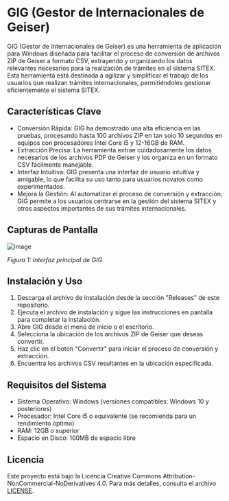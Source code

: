 # GIG (Gestor de Internacionales de Geiser)

GIG (Gestor de Internacionales de Geiser) es una herramienta de aplicación para Windows diseñada para facilitar el proceso de conversión de archivos ZIP de Geiser a formato CSV, extrayendo y organizando los datos relevantes necesarios para la realización de trámites en el sistema SITEX. Esta herramienta está destinada a agilizar y simplificar el trabajo de los usuarios que realizan trámites internacionales, permitiéndoles gestionar eficientemente el sistema SITEX.

## Características Clave

- Conversión Rápida: GIG ha demostrado una alta eficiencia en las pruebas, procesando hasta 100 archivos ZIP en tan solo 10 segundos en equipos con procesadores Intel Core i5 y 12-16GB de RAM.
- Extracción Precisa: La herramienta extrae cuidadosamente los datos necesarios de los archivos PDF de Geiser y los organiza en un formato CSV fácilmente manejable.
- Interfaz Intuitiva: GIG presenta una interfaz de usuario intuitiva y amigable, lo que facilita su uso tanto para usuarios novatos como experimentados.
- Mejora la Gestión: Al automatizar el proceso de conversión y extracción, GIG permite a los usuarios centrarse en la gestión del sistema SITEX y otros aspectos importantes de sus trámites internacionales.

## Capturas de Pantalla

![image](https://github.com/brahimcah/GIG/assets/8999609/6a3f020b-7616-4d95-aeda-2db3f6d14008)

*Figura 1: Interfaz principal de GIG*

## Instalación y Uso

1. Descarga el archivo de instalación desde la sección "Releases" de este repositorio.
2. Ejecuta el archivo de instalación y sigue las instrucciones en pantalla para completar la instalación.
3. Abre GIG desde el menú de inicio o el escritorio.
4. Selecciona la ubicación de los archivos ZIP de Geiser que deseas convertir.
5. Haz clic en el botón "Convertir" para iniciar el proceso de conversión y extracción.
6. Encuentra los archivos CSV resultantes en la ubicación especificada.

## Requisitos del Sistema

- Sistema Operativo: Windows (versiones compatibles: Windows 10 y posteriores)
- Procesador: Intel Core i5 o equivalente (se recomienda para un rendimiento óptimo)
- RAM: 12GB o superior
- Espacio en Disco: 100MB de espacio libre


## Licencia

Este proyecto está bajo la Licencia Creative Commons Attribution-NonCommercial-NoDerivatives 4.0. Para más detalles, consulta el archivo [LICENSE](LICENSE).

